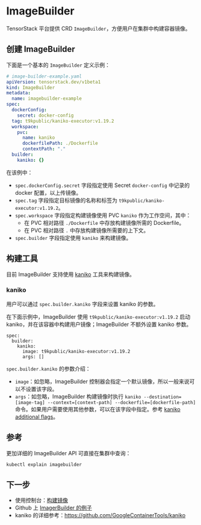 # ImageBuilder

TensorStack 平台提供 CRD `ImageBuilder`，方便用户在集群中构建容器镜像。

## 创建 ImageBuilder

下面是一个基本的 `ImageBuilder` 定义示例：

```yaml
# image-builder-example.yaml
apiVersion: tensorstack.dev/v1beta1
kind: ImageBuilder
metadata:
  name: imagebuilder-example
spec:
  dockerConfig:
    secret: docker-config
  tag: t9kpublic/kaniko-executor:v1.19.2
  workspace:
    pvc:
      name: kaniko
      dockerfilePath: ./Dockerfile
      contextPath: "."
  builder:
    kaniko: {}
```

在该例中：

* `spec.dockerConfig.secret` 字段指定使用 Secret `docker-config` 中记录的 docker 配置，以上传镜像。
* `spec.tag` 字段指定目标镜像的名称和标签为 `t9kpublic/kaniko-executor:v1.19.2`。
* `spec.workspace` 字段指定构建镜像使用 PVC `kaniko`  作为工作空间，其中：
  * 在 PVC 相对路径 `./Dockerfile` 中存放构建镜像所需的 Dockerfile。
  * 在 PVC 相对路径 `.` 中存放构建镜像所需要的上下文。
* `spec.builder` 字段指定使用 `kaniko` 来构建镜像。

## 构建工具

目前 ImageBuilder 支持使用 <a target="_blank" rel="noopener noreferrer" href="https://github.com/GoogleContainerTools/kaniko">kaniko</a> 工具来构建镜像。

### kaniko

用户可以通过 `spec.builder.kaniko` 字段来设置 kaniko 的参数。

在下面示例中，ImageBuilder 使用 `t9kpublic/kaniko-executor:v1.19.2` 启动 kaniko，并在该容器中构建用户镜像；ImageBuilder 不额外设置 kaniko 参数。

```
spec:
  builder:
    kaniko:
      image: t9kpublic/kaniko-executor:v1.19.2
      args: []
```

`spec.builder.kaniko` 的参数介绍：

* `image`：如忽略，ImageBuilder 控制器会指定一个默认镜像，所以一般来说可以不设置该字段。
* `args`：如忽略，ImageBuilder 构建镜像时执行 `kaniko --destination=[image-tag] --context=[context-path] --dockerfile=[dockerfile-path]` 命令。如果用户需要使用其他参数，可以在该字段中指定。参考 <a target="_blank" rel="noopener noreferrer" href="https://github.com/GoogleContainerTools/kaniko?tab=readme-ov-file#additional-flags">kaniko additional flags</a>。


## 参考

更加详细的 ImageBuilder API 可直接在集群中查询：

```bash
kubectl explain imagebuilder
```

## 下一步

- 使用控制台：[构建镜像](../../tasks/build-image.md)
- Github 上 [ImagerBuilder 的例子](https://github.com/t9k/tutorial-examples/tree/master/build-image/build-image-on-platform)
- kaniko 的详细参考：<https://github.com/GoogleContainerTools/kaniko>